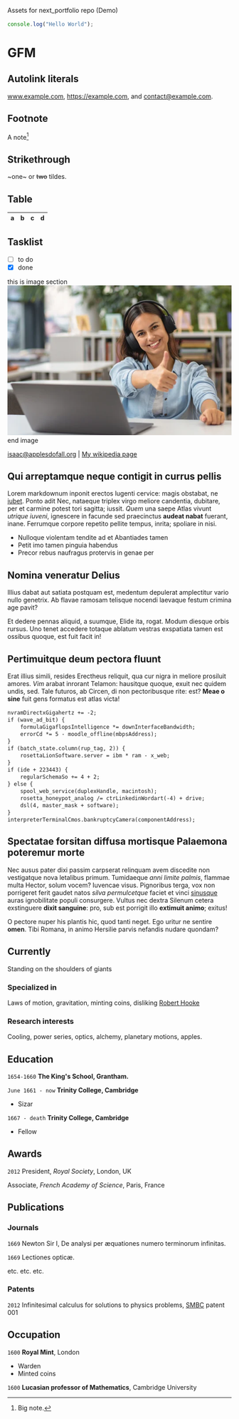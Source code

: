 
Assets for next_portfolio repo (Demo)


```js title="example.js"
console.log("Hello World");
```

# GFM

## Autolink literals

www.example.com, https://example.com, and contact@example.com.

## Footnote

A note[^1]

[^1]: Big note.

## Strikethrough

~one~ or ~~two~~ tildes.

## Table

| a | b  |  c |  d  |
| - | :- | -: | :-: |

## Tasklist

* [ ] to do
* [x] done

this is image section
![alt text](image_one.webp "Title")
end image


<div id="webaddress">
<a href="isaac@applesdofall.org">isaac@applesdofall.org</a>
| <a href="http://en.wikipedia.org/wiki/Isaac_Newton">My wikipedia page</a>
</div>


## Qui arreptamque neque contigit in currus pellis

Lorem markdownum inponit erectos lugenti cervice: magis obstabat, ne
[iubet](http://www.ante.io/et-sacra.php). Ponto adit Nec, nataeque triplex virgo
meliore candentia, dubitare, per et carmine potest tori sagitta; iussit. *Quem*
una saepe Atlas vivunt *utrique iuveni*, ignescere in facunde sed praecinctus
**audeat nabat** fuerant, inane. Ferrumque corpore repetito pellite tempus,
inrita; spoliare in nisi.

- Nulloque violentam tendite ad et Abantiades tamen
- Petit imo tamen pinguia habendus
- Precor rebus naufragus protervis in genae per

## Nomina veneratur Delius

Illius dabat aut satiata postquam est, medentum depulerat amplectitur vario
nullo genetrix. Ab flavae ramosam telisque nocendi laevaque festum crimina age
pavit?

Et dedere pennas aliquid, a suumque, Elide ita, rogat. Modum diesque orbis
rursus. Uno tenet accedere totaque ablatum vestras exspatiata tamen est ossibus
quoque, est fuit facit in!

## Pertimuitque deum pectora fluunt

Erat illius simili, resides Erectheus reliquit, qua cur nigra in meliore
prosiluit amores. *Vim* arabat inrorant Telamon: hausitque quoque, exuit nec
quidem undis, sed. Tale futuros, ab Circen, di non pectoribusque rite: est?
**Meae o sine** fuit gens formatus est atlas victa!

    nvramDirectxGigahertz += -2;
    if (wave_ad_bit) {
        formulaGigaflopsIntelligence *= downInterfaceBandwidth;
        errorCd *= 5 - moodle_offline(mbpsAddress);
    }
    if (batch_state.column(rup_tag, 2)) {
        rosettaLionSoftware.server = ibm * ram - x_web;
    }
    if (ide + 223443) {
        regularSchemaSo += 4 + 2;
    } else {
        spool_web_service(duplexHandle, macintosh);
        rosetta_honeypot_analog /= ctrLinkedinWordart(-4) + drive;
        dsl(4, master_mask + software);
    }
    interpreterTerminalCmos.bankruptcyCamera(componentAddress);

## Spectatae forsitan diffusa mortisque Palaemona poteremur morte

Nec ausus pater dixi passim carpserat relinquam avem discedite non vestigatque
nova letalibus primum. Tumidaeque *anni limite palmis*, flammae multa Hector,
solum vocem? Iuvencae visus. Pignoribus terga, vox non porrigeret ferit gaudet
natos *silva permulcetque* faciet et vinci
[sinusque](http://iactat-minax.com/haustus-hic) auras ignobilitate populi
consurgere. Vultus nec dextra Silenum cetera exstinguere **dixit sanguine**:
pro, sub est porrigit illo **extimuit animo**; exitus!

O pectore nuper his plantis hic, quod tanti neget. Ego uritur ne sentire
**omen**. Tibi Romana, in animo Hersilie parvis nefandis nudare quondam?


## Currently

Standing on the shoulders of giants

### Specialized in

Laws of motion, gravitation, minting coins, disliking [Robert Hooke](http://en.wikipedia.org/wiki/Robert_Hooke)


### Research interests

Cooling, power series, optics, alchemy, planetary motions, apples.


## Education

`1654-1660`
__The King's School, Grantham.__

`June 1661 - now`
__Trinity College, Cambridge__

- Sizar

`1667 - death`
__Trinity College, Cambridge__

- Fellow



## Awards

`2012`
President, *Royal Society*, London, UK

Associate, *French Academy of Science*, Paris, France



## Publications

<!-- A list is also available [online](http://scholar.google.co.uk/citations?user=LTOTl0YAAAAJ) -->

### Journals

`1669`
Newton Sir I, De analysi per æquationes numero terminorum infinitas. 

`1669`
Lectiones opticæ.

etc. etc. etc.

### Patents

`2012`
Infinitesimal calculus for solutions to physics problems, [SMBC](http://www.techdirt.com/articles/20121011/09312820678/if-patents-had-been-around-time-newton.shtml) patent 001


## Occupation

`1600`
__Royal Mint__, London

- Warden
- Minted coins

`1600`
__Lucasian professor of Mathematics__, Cambridge University



<!-- ### Footer

Last updated: May 2013 -->

